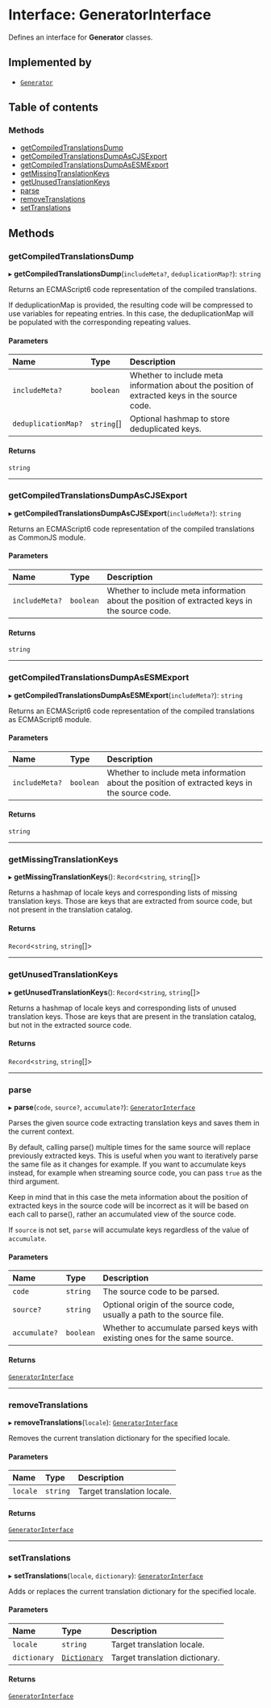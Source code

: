# Interface: GeneratorInterface

Defines an interface for **Generator** classes.

## Implemented by

- [`Generator`](../classes/Generator.md)

## Table of contents

### Methods

- [getCompiledTranslationsDump](GeneratorInterface.md#getcompiledtranslationsdump)
- [getCompiledTranslationsDumpAsCJSExport](GeneratorInterface.md#getcompiledtranslationsdumpascjsexport)
- [getCompiledTranslationsDumpAsESMExport](GeneratorInterface.md#getcompiledtranslationsdumpasesmexport)
- [getMissingTranslationKeys](GeneratorInterface.md#getmissingtranslationkeys)
- [getUnusedTranslationKeys](GeneratorInterface.md#getunusedtranslationkeys)
- [parse](GeneratorInterface.md#parse)
- [removeTranslations](GeneratorInterface.md#removetranslations)
- [setTranslations](GeneratorInterface.md#settranslations)

## Methods

### getCompiledTranslationsDump

▸ **getCompiledTranslationsDump**(`includeMeta?`, `deduplicationMap?`): `string`

Returns an ECMAScript6 code representation of the compiled translations.

If deduplicationMap is provided, the resulting code will be compressed to use variables for repeating entries.
In this case, the deduplicationMap will be populated with the corresponding repeating values.

#### Parameters

| Name | Type | Description |
| :------ | :------ | :------ |
| `includeMeta?` | `boolean` | Whether to include meta information about the position of extracted keys in the source code. |
| `deduplicationMap?` | `string`[] | Optional hashmap to store deduplicated keys. |

#### Returns

`string`

___

### getCompiledTranslationsDumpAsCJSExport

▸ **getCompiledTranslationsDumpAsCJSExport**(`includeMeta?`): `string`

Returns an ECMAScript6 code representation of the compiled translations as CommonJS module.

#### Parameters

| Name | Type | Description |
| :------ | :------ | :------ |
| `includeMeta?` | `boolean` | Whether to include meta information about the position of extracted keys in the source code. |

#### Returns

`string`

___

### getCompiledTranslationsDumpAsESMExport

▸ **getCompiledTranslationsDumpAsESMExport**(`includeMeta?`): `string`

Returns an ECMAScript6 code representation of the compiled translations as ECMAScript6 module.

#### Parameters

| Name | Type | Description |
| :------ | :------ | :------ |
| `includeMeta?` | `boolean` | Whether to include meta information about the position of extracted keys in the source code. |

#### Returns

`string`

___

### getMissingTranslationKeys

▸ **getMissingTranslationKeys**(): `Record`<`string`, `string`[]\>

Returns a hashmap of locale keys and corresponding lists of missing translation keys.
Those are keys that are extracted from source code, but not present in the translation catalog.

#### Returns

`Record`<`string`, `string`[]\>

___

### getUnusedTranslationKeys

▸ **getUnusedTranslationKeys**(): `Record`<`string`, `string`[]\>

Returns a hashmap of locale keys and corresponding lists of unused translation keys.
Those are keys that are present in the translation catalog, but not in the extracted source code.

#### Returns

`Record`<`string`, `string`[]\>

___

### parse

▸ **parse**(`code`, `source?`, `accumulate?`): [`GeneratorInterface`](GeneratorInterface.md)

Parses the given source code extracting translation keys and saves them in the current context.

By default, calling parse() multiple times for the same source will replace previously extracted keys. This is
useful when you want to iteratively parse the same file as it changes for example. If you want to accumulate
keys instead, for example when streaming source code, you can pass `true` as the third argument.

Keep in mind that in this case the meta information about the position of extracted keys in the source code
will be incorrect as it will be based on each call to parse(), rather an accumulated view of the source code.

If `source` is not set, `parse` will accumulate keys regardless of the value of `accumulate`.

#### Parameters

| Name | Type | Description |
| :------ | :------ | :------ |
| `code` | `string` | The source code to be parsed. |
| `source?` | `string` | Optional origin of the source code, usually a path to the source file. |
| `accumulate?` | `boolean` | Whether to accumulate parsed keys with existing ones for the same source. |

#### Returns

[`GeneratorInterface`](GeneratorInterface.md)

___

### removeTranslations

▸ **removeTranslations**(`locale`): [`GeneratorInterface`](GeneratorInterface.md)

Removes the current translation dictionary for the specified locale.

#### Parameters

| Name | Type | Description |
| :------ | :------ | :------ |
| `locale` | `string` | Target translation locale. |

#### Returns

[`GeneratorInterface`](GeneratorInterface.md)

___

### setTranslations

▸ **setTranslations**(`locale`, `dictionary`): [`GeneratorInterface`](GeneratorInterface.md)

Adds or replaces the current translation dictionary for the specified locale.

#### Parameters

| Name | Type | Description |
| :------ | :------ | :------ |
| `locale` | `string` | Target translation locale. |
| `dictionary` | [`Dictionary`](../README.md#dictionary) | Target translation dictionary. |

#### Returns

[`GeneratorInterface`](GeneratorInterface.md)

